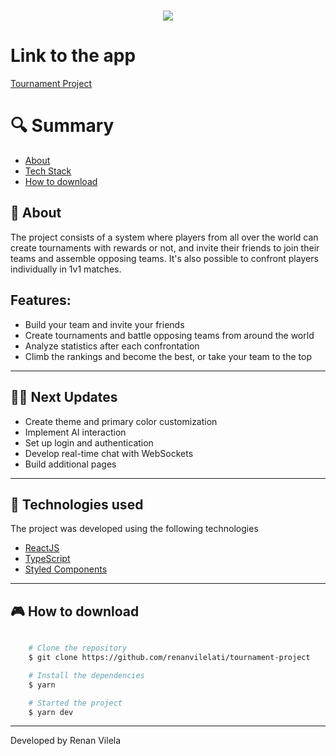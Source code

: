 <h1 align="center">
    <img src="https://ik.imagekit.io/dzojbyqyz/capa.png?updatedAt=1715101721203">
   
</h1>

# Link to the app

[Tournament Project](https://financial-dashboard-pi-seven.vercel.app/)

# 🔍 Summary

- [About](#-sobre)
- [Tech Stack](#-tecnologias-utilizadas)
- [How to download](#-como-baixar-o-projeto)

## 📗 About


The project consists of a system where players from all over the world can create tournaments with rewards or not, and invite their friends to join their teams and assemble opposing teams. It's also possible to confront players individually in 1v1 matches.

## Features:

- Build your team and invite your friends
- Create tournaments and battle opposing teams from around the world
- Analyze statistics after each confrontation
- Climb the rankings and become the best, or take your team to the top

---

## 👨‍🚀 Next Updates

- Create theme and primary color customization
- Implement AI interaction
- Set up login and authentication
- Develop real-time chat with WebSockets
- Build additional pages

---

## 🚀 Technologies used

The project was developed using the following technologies

- [ReactJS](https://reactjs.org)
- [TypeScript](https://www.typescriptlang.org/)
- [Styled Components](https://styled-components.com/)

---

## 🎮 How to download

```bash

    # Clone the repository
    $ git clone https://github.com/renanvilelati/tournament-project

    # Install the dependencies
    $ yarn

    # Started the project
    $ yarn dev
```

---

Developed by Renan Vilela
